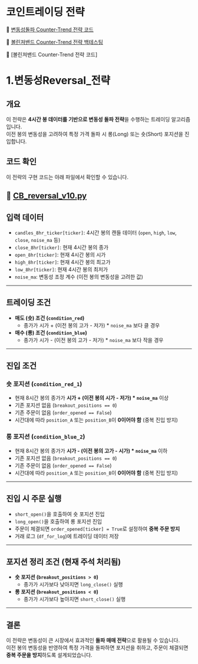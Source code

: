 
# 코인트레이딩 전략

📄 [변동성돌파 Counter-Trend 전략 코드](https://github.com/khw12369/Coin-Trader/blob/main/README.md#1.변동성Reversal_전략)

📄 [볼린져밴드 Counter-Trend 전략 백테스팅](https://github.com/khw12369/Coin-Trader/blob/main/backtest_BB(180%2C2).ipynb)

📄 [볼린져밴드 Counter-Trend 전략 코드]



# 1.변동성Reversal_전략

## 개요
이 전략은 **4시간 봉 데이터를 기반으로 변동성 돌파 전략**을 수행하는 트레이딩 알고리즘입니다.  
이전 봉의 변동성을 고려하여 특정 가격 돌파 시 롱(Long) 또는 숏(Short) 포지션을 진입합니다.

## 코드 확인
이 전략의 구현 코드는 아래 파일에서 확인할 수 있습니다.

📄 [CB_reversal_v10.py](https://github.com/khw12369/Coin-Trader/blob/main/CB_reversal_v10.py)
---

## 입력 데이터
- `candles_8hr_ticker[ticker]`: 4시간 봉의 캔들 데이터 (`open`, `high`, `low`, `close`, `noise_ma` 등)
- `close_8hr[ticker]`: 현재 4시간 봉의 종가
- `open_8hr[ticker]`: 현재 4시간 봉의 시가
- `high_8hr[ticker]`: 현재 4시간 봉의 최고가
- `low_8hr[ticker]`: 현재 4시간 봉의 최저가
- `noise_ma`: 변동성 조정 계수 (이전 봉의 변동성을 고려한 값)

---

## 트레이딩 조건
- **매도 (숏) 조건 (`condition_red`)**  
  - 종가가 시가 + (이전 봉의 고가 - 저가) * `noise_ma` 보다 클 경우
- **매수 (롱) 조건 (`condition_blue`)**  
  - 종가가 시가 - (이전 봉의 고가 - 저가) * `noise_ma` 보다 작을 경우

---

## 진입 조건
### 숏 포지션 (`condition_red_1`)
- 현재 8시간 봉의 종가가 **시가 + (이전 봉의 시가 - 저가) * `noise_ma`** 이상
- 기존 포지션 없음 (`breakout_positions == 0`)
- 기존 주문이 없음 (`order_opened == False`)
- 시간대에 따라 `position_A` 또는 `position_B`이 **0이어야 함** (중복 진입 방지)

### 롱 포지션 (`condition_blue_2`)
- 현재 8시간 봉의 종가가 **시가 - (이전 봉의 고가 - 시가) * `noise_ma`** 이하
- 기존 포지션 없음 (`breakout_positions == 0`)
- 기존 주문이 없음 (`order_opened == False`)
- 시간대에 따라 `position_A` 또는 `position_B`이 **0이어야 함** (중복 진입 방지)

---

## 진입 시 주문 실행
- `short_open()`을 호출하여 숏 포지션 진입
- `long_open()`을 호출하여 롱 포지션 진입
- 주문이 체결되면 `order_opened[ticker] = True`로 설정하여 **중복 주문 방지**
- 거래 로그 (`df_for_log`)에 트레이딩 데이터 저장

---

## 포지션 정리 조건 (현재 주석 처리됨)
- **숏 포지션 (`breakout_positions > 0`)**  
  - 종가가 시가보다 낮아지면 `long_close()` 실행
- **롱 포지션 (`breakout_positions < 0`)**  
  - 종가가 시가보다 높아지면 `short_close()` 실행

---

## 결론
이 전략은 변동성이 큰 시장에서 효과적인 **돌파 매매 전략**으로 활용될 수 있습니다.  
이전 봉의 변동성을 반영하여 특정 가격을 돌파하면 포지션을 취하고, 주문이 체결되면 **중복 주문을 방지**하도록 설계되었습니다.

